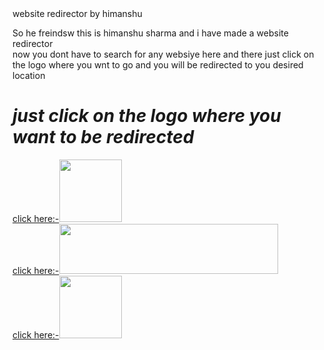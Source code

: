 <html>
<head>
website redirector by himanshu
</head>
<body>
<p>
So he freindsw this is himanshu sharma and i have made a website redirector 
<br> now you dont have to search for any websiye here and there just click on the logo where you wnt to go and you will be redirected to you desired location
<p/>
<h1>
<strong>
<em>
just click on the logo where you want to be redirected
</em>
</strong>
</h1>
<p>
<a href="https://nptel.ac.in/">
click here:-<img src="https://nptel.ac.in/assets/nptel_assets/images/nptel-logo.png" width ="100" heigth="100">
</a><br>
  
  
  
<a href="https://www.rgpv.ac.in/">
click here:-<img src="https://www.rgpv.ac.in/images/logo.png" width ="350" height="80">
</a><br>



<a href="https://lnct.ac.in/">
click here:-<img src="https://lnct.ac.in/wp-content/uploads/2018/11/lnct-g-logo.png" width="100" height="100">
</a>
</p>
</body>
</html>
